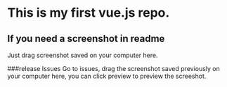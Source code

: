 # This is my first vue.js repo.

## If you need a screenshot in readme

Just drag screenshot saved on your computer here.

###release Issues
Go to issues, drag the screenshot saved previously on your computer here, you can click preview to preview the screeshot.
